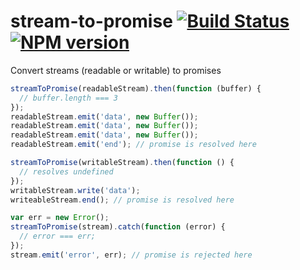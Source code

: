 stream-to-promise [![Build Status](https://travis-ci.org/bendrucker/stream-to-promise.svg)](https://travis-ci.org/bendrucker/stream-to-promise) [![NPM version](https://badge.fury.io/js/stream-to-promise.svg)](http://badge.fury.io/js/stream-to-promise)
=================

Convert streams (readable or writable) to promises


```js
streamToPromise(readableStream).then(function (buffer) {
  // buffer.length === 3
});
readableStream.emit('data', new Buffer());
readableStream.emit('data', new Buffer());
readableStream.emit('data', new Buffer());
readableStream.emit('end'); // promise is resolved here
```

```js
streamToPromise(writableStream).then(function () {
  // resolves undefined
});
writableStream.write('data');
writeableStream.end(); // promise is resolved here
```

```js
var err = new Error();
streamToPromise(stream).catch(function (error) {
  // error === err;
});
stream.emit('error', err); // promise is rejected here
```
